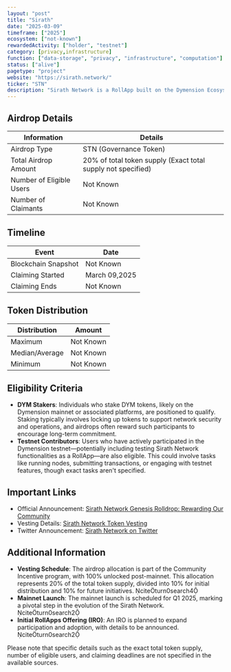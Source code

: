 ```yaml
---
layout: "post"
title: "Sirath"
date: "2025-03-09"
timeframe: ["2025"]
ecosystem: ["not-known"]
rewardedActivity: ["holder", "testnet"]
category: [privacy,infrastructure]
function: ["data-storage", "privacy", "infrastructure", "computation"]
status: ["alive"]
pagetype: "project"
website: "https://sirath.network/"
ticker: "STN"
description: "Sirath Network is a RollApp built on the Dymension Ecosystem, utilizing rollup technology to aggregate transactions and publish proofs to the main network, reducing transaction costs and increasing speed."
---
```

## Airdrop Details

| Information              | Details                                                      |
| ------------------------ | ------------------------------------------------------------ |
| Airdrop Type             | STN (Governance Token)                                       |
| Total Airdrop Amount     | 20% of total token supply (Exact total supply not specified) |
| Number of Eligible Users | Not Known                                                    |
| Number of Claimants      | Not Known                                                    |

## Timeline

| Event               | Date          |
| ------------------- | ------------- |
| Blockchain Snapshot | Not Known     |
| Claiming Started    | March 09,2025 |
| Claiming Ends       | Not Known     |

## Token Distribution

| Distribution   | Amount    |
| -------------- | --------- |
| Maximum        | Not Known |
| Median/Average | Not Known |
| Minimum        | Not Known |

## Eligibility Criteria

- **DYM Stakers**: Individuals who stake DYM tokens, likely on the Dymension mainnet or associated platforms, are positioned to qualify. Staking typically involves locking up tokens to support network security and operations, and airdrops often reward such participants to encourage long-term commitment.
- **Testnet Contributors**: Users who have actively participated in the Dymension testnet—potentially including testing Sirath Network functionalities as a RollApp—are also eligible. This could involve tasks like running nodes, submitting transactions, or engaging with testnet features, though exact tasks aren't specified.

## Important Links

- Official Announcement: [Sirath Network Genesis Rolldrop: Rewarding Our Community](https://sirath.network/articles/sirath-genesis)
- Vesting Details: [Sirath Network Token Vesting](https://docs.sirath.network/learn/tokenomics/vesting#community-incentive)
- Twitter Announcement: [Sirath Network on Twitter](https://x.com/SirathNetwork/status/1898773309380333925)

## Additional Information

- **Vesting Schedule**: The airdrop allocation is part of the Community Incentive program, with 100% unlocked post-mainnet. This allocation represents 20% of the total token supply, divided into 10% for initial distribution and 10% for future initiatives. citeturn0search4
- **Mainnet Launch**: The mainnet launch is scheduled for Q1 2025, marking a pivotal step in the evolution of the Sirath Network. citeturn0search2
- **Initial RollApps Offering (IRO)**: An IRO is planned to expand participation and adoption, with details to be announced. citeturn0search2

Please note that specific details such as the exact total token supply, number of eligible users, and claiming deadlines are not specified in the available sources.